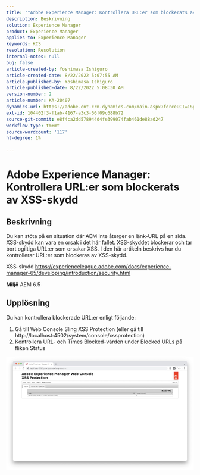 ```yaml
---
title: '"Adobe Experience Manager: Kontrollera URL:er som blockerats av XSS Protection'
description: Beskrivning
solution: Experience Manager
product: Experience Manager
applies-to: Experience Manager
keywords: KCS
resolution: Resolution
internal-notes: null
bug: false
article-created-by: Yoshimasa Ishiguro
article-created-date: 8/22/2022 5:07:55 AM
article-published-by: Yoshimasa Ishiguro
article-published-date: 8/22/2022 5:08:30 AM
version-number: 2
article-number: KA-20407
dynamics-url: https://adobe-ent.crm.dynamics.com/main.aspx?forceUCI=1&pagetype=entityrecord&etn=knowledgearticle&id=c3e6e460-d821-ed11-b83e-0022480866ad
exl-id: 104402f3-f1ab-4167-a3c3-66f09c688b72
source-git-commit: e8f4ca2dd578944d4fe399074fab461de88ad247
workflow-type: tm+mt
source-wordcount: '117'
ht-degree: 1%

---
```


# Adobe Experience Manager: Kontrollera URL:er som blockerats av XSS-skydd

## Beskrivning


Du kan stöta på en situation där AEM inte återger en länk-URL på en sida. XSS-skydd kan vara en orsak i det här fallet. XSS-skyddet blockerar och tar bort ogiltiga URL:er som orsakar XSS.
I den här artikeln beskrivs hur du kontrollerar URL:er som blockeras av XSS-skydd.

XSS-skydd https://experienceleague.adobe.com/docs/experience-manager-65/developing/introduction/security.html

<b>Miljö</b>
AEM 6.5


## Upplösning


Du kan kontrollera blockerade URL:er enligt följande:
1. Gå till Web Console Sling XSS Protection (eller gå till http://localhost:4502/system/console/xssprotection)
2. Kontrollera URL- och Times Blocked-värden under Blocked URLs på fliken Status

![](assets/c1d7a6cc-d521-ed11-b83e-0022480866ad.png)
